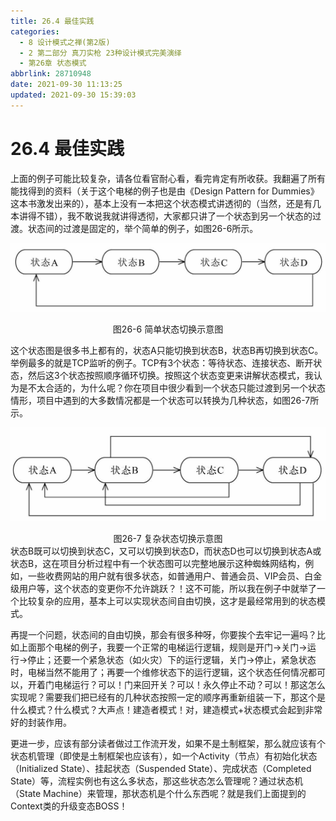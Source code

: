 ```yaml
---
title: 26.4 最佳实践
categories:
  - 8 设计模式之禅(第2版)
  - 2 第二部分 真刀实枪 23种设计模式完美演绎
  - 第26章 状态模式
abbrlink: 28710948
date: 2021-09-30 11:13:25
updated: 2021-09-30 15:39:03
---
```

# 26.4 最佳实践
上面的例子可能比较复杂，请各位看官耐心看，看完肯定有所收获。我翻遍了所有能找得到的资料（关于这个电梯的例子也是由《Design Pattern for Dummies》这本书激发出来的），基本上没有一本把这个状态模式讲透彻的（当然，还是有几本讲得不错），我不敢说我就讲得透彻，大家都只讲了一个状态到另一个状态的过渡。状态间的过渡是固定的，举个简单的例子，如图26-6所示。

![image-20210930111216250](https://raw.githubusercontent.com/lanlan2017/images/master/Blog/Sum/20210930111216.png)

<center>图26-6 简单状态切换示意图</center>

这个状态图是很多书上都有的，状态A只能切换到状态B，状态B再切换到状态C。举例最多的就是TCP监听的例子。TCP有3个状态：等待状态、连接状态、断开状态，然后这3个状态按照顺序循环切换。按照这个状态变更来讲解状态模式，我认为是不太合适的，为什么呢？你在项目中很少看到一个状态只能过渡到另一个状态情形，项目中遇到的大多数情况都是一个状态可以转换为几种状态，如图26-7所示。

![image-20210930111248277](https://raw.githubusercontent.com/lanlan2017/images/master/Blog/Sum/20210930111248.png)

<center>图26-7 复杂状态切换示意图</center>
状态B既可以切换到状态C，又可以切换到状态D，而状态D也可以切换到状态A或状态B，这在项目分析过程中有一个状态图可以完整地展示这种蜘蛛网结构，例如，一些收费网站的用户就有很多状态，如普通用户、普通会员、VIP会员、白金级用户等，这个状态的变更你不允许跳跃？！这不可能，所以我在例子中就举了一个比较复杂的应用，基本上可以实现状态间自由切换，这才是最经常用到的状态模式。

再提一个问题，状态间的自由切换，那会有很多种呀，你要挨个去牢记一遍吗？比如上面那个电梯的例子，我要一个正常的电梯运行逻辑，规则是开门->关门->运行->停止；还要一个紧急状态（如火灾）下的运行逻辑，关门->停止，紧急状态时，电梯当然不能用了；再要一个维修状态下的运行逻辑，这个状态任何情况都可以，开着门电梯运行？可以！门来回开关？可以！永久停止不动？可以！那这怎么实现呢？需要我们把已经有的几种状态按照一定的顺序再重新组装一下，那这个是什么模式？什么模式？大声点！建造者模式！对，建造模式+状态模式会起到非常好的封装作用。

更进一步，应该有部分读者做过工作流开发，如果不是土制框架，那么就应该有个状态机管理（即使是土制框架也应该有），如一个Activity（节点）有初始化状态（Initialized State）、挂起状态（Suspended State）、完成状态（Completed State）等，流程实例也有这么多状态，那这些状态怎么管理呢？通过状态机（State Machine）来管理，那状态机是个什么东西呢？就是我们上面提到的Context类的升级变态BOSS！

